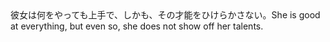 <tr><td>彼女は何をやっても上手で、しかも、その才能をひけらかさない。<td><tr><tr><td>She is good at everything, but even so, she does not show off her talents.<td><tr></table>

